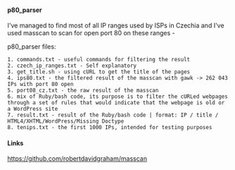 #### p80_parser
I've managed to find most of all IP ranges used by ISPs in Czechia and 
I've used masscan to scan for open port 80 on these ranges -

p80_parser files:<br>

    1. commands.txt - useful commands for filtering the result
    2. czech_ip_ranges.txt - Self explanatory
    3. get_title.sh - using cURL to get the title of the pages
    4. ips80.txt - the filtered result of the masscan with gawk -> 262 043 IPs with port 80 open
    5. port08_cz.txt - the raw result of the masscan
    6. mix of Ruby/bash code, its purpose is to filter the cURLed webpages through a set of rules that would indicate that the webpage is old or a WordPress site
    7. result.txt - result of the Ruby/bash code | format: IP / title / HTML4/XHTML/WordPress/Missing Doctype
    8. tenips.txt - the first 1000 IPs, intended for testing purposes




#### Links
https://github.com/robertdavidgraham/masscan